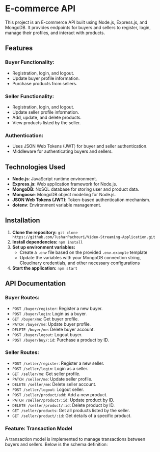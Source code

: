 # E-commerce API

This project is an E-commerce API built using Node.js, Express.js, and MongoDB. It provides endpoints for buyers and sellers to register, login, manage their profiles, and interact with products.

## Features

### Buyer Functionality:
- Registration, login, and logout.
- Update buyer profile information.
- Purchase products from sellers.

### Seller Functionality:
- Registration, login, and logout.
- Update seller profile information.
- Add, update, and delete products.
- View products listed by the seller.

### Authentication:
- Uses JSON Web Tokens (JWT) for buyer and seller authentication.
- Middleware for authenticating buyers and sellers.

## Technologies Used

- **Node.js**: JavaScript runtime environment.
- **Express.js**: Web application framework for Node.js.
- **MongoDB**: NoSQL database for storing user and product data.
- **Mongoose**: MongoDB object modeling for Node.js.
- **JSON Web Tokens (JWT)**: Token-based authentication mechanism.
- **dotenv**: Environment variable management.

## Installation

1. **Clone the repository:** `git clone https://github.com/TusharPachouri/Video-Streaming-Application.git`
2. **Install dependencies:** `npm install`
3. **Set up environment variables:**
   - Create a `.env` file based on the provided `.env.example` template
   - Update the variables with your MongoDB connection string, Cloudinary credentials, and other necessary configurations
4. **Start the application:** `npm start`

## API Documentation

### Buyer Routes:

- `POST /buyer/register`: Register a new buyer.
- `POST /buyer/login`: Login as a buyer.
- `GET /buyer/me`: Get buyer profile.
- `PATCH /buyer/me`: Update buyer profile.
- `DELETE /buyer/me`: Delete buyer account.
- `POST /buyer/logout`: Logout buyer.
- `POST /buyer/buy/:id`: Purchase a product by ID.

### Seller Routes:

- `POST /seller/register`: Register a new seller.
- `POST /seller/login`: Login as a seller.
- `GET /seller/me`: Get seller profile.
- `PATCH /seller/me`: Update seller profile.
- `DELETE /seller/me`: Delete seller account.
- `POST /seller/logout`: Logout seller.
- `POST /seller/product/add`: Add a new product.
- `PATCH /seller/product/:id`: Update product by ID.
- `DELETE /seller/product/:id`: Delete product by ID.
- `GET /seller/products`: Get all products listed by the seller.
- `GET /seller/product/:id`: Get details of a specific product.

### Feature: Transaction Model

A transaction model is implemented to manage transactions between buyers and sellers. Below is the schema definition:
